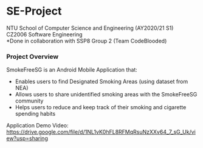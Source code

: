 # SE-Project
NTU School of Computer Science and Engineering (AY2020/21 S1)  
CZ2006 Software Engineering  
*Done in collaboration with SSP8 Group 2 (Team CodeBlooded)

### Project Overview
SmokeFreeSG is an Android Mobile Application that:
- Enables users to find Designated Smoking Areas (using dataset from NEA)
- Allows users to share unidentified smoking areas with the SmokeFreeSG community
- Helps users to reduce and keep track of their smoking and cigarette spending habits  
  
Application Demo Video: https://drive.google.com/file/d/1NL1vK0hFL8RFMqRsuNzXXv64_7_sG_Uk/view?usp=sharing

